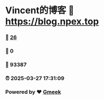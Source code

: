 # Vincent的博客 :link: https://blog.npex.top 
### :page_facing_up: [26](https://blog.npex.top/tag.html) 
### :speech_balloon: 0 
### :hibiscus: 93387 
### :alarm_clock: 2025-03-27 17:31:09 
### Powered by :heart: [Gmeek](https://github.com/Meekdai/Gmeek)
